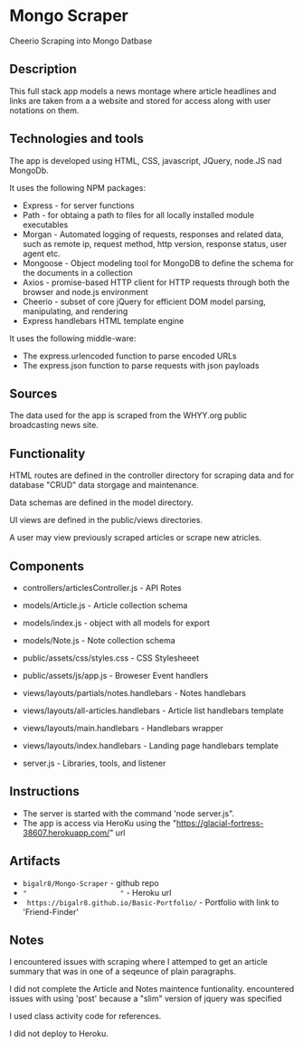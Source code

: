 # Mongo Scraper
Cheerio Scraping into Mongo Datbase

## Description 
This full stack app models a news montage where article headlines and links are taken from a a website and stored for access along with user notations on them.  

## Technologies and tools
The app is developed using HTML, CSS, javascript, JQuery, node.JS nad MongoDb.
 
It uses the following NPM packages: 
* Express - for server functions
* Path - for obtaing a path to files for all locally installed module executables
* Morgan - Automated logging of requests, responses and related data, such as remote ip, request method, http version, response status, user agent etc.
* Mongoose - Object modeling tool for MongoDB to define the schema for the documents in a collection
* Axios - promise-based HTTP client for HTTP requests through both the browser and node.js environment
* Cheerio - subset of core jQuery for efficient DOM model parsing, manipulating, and rendering
* Express handlebars HTML template engine

It uses the following middle-ware:
* The express.urlencoded function to parse encoded URLs
* The express.json function to parse requests with json payloads

## Sources
The data used for the app is scraped from the WHYY.org public broadcasting news site. 

## Functionality

HTML routes are defined in the controller directory for scraping data and for database "CRUD" data storgage and maintenance. 

Data schemas are defined in the model directory. 

UI views are defined in the public/views directories. 

A user may view previously scraped articles or scrape new atricles.
  

## Components
* controllers/articlesController.js - API Rotes
 
* models/Article.js - Article collection schema

* models/index.js - object with all models for export

* models/Note.js - Note collection schema

* public/assets/css/styles.css - CSS Stylesheeet

* public/assets/js/app.js - Broweser Event handlers

* views/layouts/partials/notes.handlebars - Notes handlebars 

* views/layouts/all-articles.handlebars - Article list handlebars template 

* views/layouts/main.handlebars - Handlebars wrapper 

* views/layouts/index.handlebars - Landing page handlebars template 

* server.js - Libraries, tools, and listener 





## Instructions 
* The server is started with the command 'node server.js". 
* The app is access via HeroKu using the "https://glacial-fortress-38607.herokuapp.com/" url

## Artifacts
* `bigalr8/Mongo-Scraper` - github repo
* `"                       "` - Heroku url
* ` https://bigalr8.github.io/Basic-Portfolio/` - Portfolio with link to 'Friend-Finder'        

## Notes
I encountered issues with scraping where I attemped to get an article summary that was in one of a seqeunce of plain paragraphs.  

I did not complete the Article and Notes maintence funtionality. encountered issues with using 'post' because a "slim" version of jquery was specified

I used class activity code for references. 

I did not deploy to Heroku.  